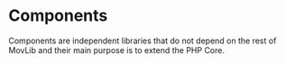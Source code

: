# Components

Components are independent libraries that do not depend on the rest of MovLib and their main purpose is to extend the
PHP Core.
